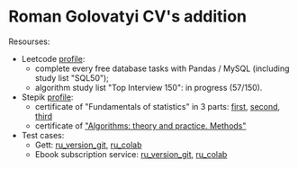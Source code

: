 # Roman Golovatyi CV's addition

Resourses:
* Leetcode [profile](https://leetcode.com/ROMAN_GO/):
  * complete every free database tasks with Pandas / MySQL (including study list "SQL50");
  * algorithm study list "Top Interview 150": in progress (57/150).
* Stepik [profile](https://stepik.org/users/681475453/profile):
  * certificate of "Fundamentals of statistics" in 3 parts: [first](https://stepik.org/cert/2297610?lang=en), [second](https://stepik.org/cert/2316611?lang=en), [third](https://stepik.org/cert/2323908?lang=en)
  * certificate of ["Algorithms: theory and practice. Methods"](https://stepik.org/cert/2327582?lang=en)
* Test cases:
  * Gett: [ru_version_git](https://github.com/Roman3173/RomanGo/blob/main/Test%20cases/Gett%20(taxi)/Matching_Home_Assignment_for_Candidates_(ru).ipynb), [ru_colab](https://colab.research.google.com/github/Roman3173/RomanGo/blob/main/Test%20cases/Gett%20(taxi)/Matching_Home_Assignment_for_Candidates_(ru).ipynb)
  * Ebook subscription service: [ru_version_git](https://github.com/Roman3173/RomanGo/blob/main/Test%20cases/Ebook%20subscription%20service/retention.ipynb), [ru_colab](https://colab.research.google.com/github/Roman3173/RomanGo/blob/main/Test%20cases/Ebook%20subscription%20service/retention.ipynb)
